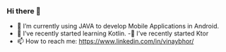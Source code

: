 ### Hi there 👋
  - 🔭 I’m currently using JAVA to develop Mobile Applications in Android.
  - 🌱 I’ve recently started learning Kotlin.
  -🌱 I’ve recently started Ktor
  - 📫 How to reach me: https://www.linkedin.com/in/vinaybhor/
<!--
**vinaybhor/vinaybhor** is a ✨ _special_ ✨ repository because its `README.md` (this file) appears on your GitHub profile.

Here are some ideas to get you started:

- 🔭 I’m currently using JAVA to develop Mobile Applications in Android.
- 🌱 I’ve recently started learning Kotlin.
- 👯 I’m looking to collaborate on ...
- 🤔 I’m looking for help with ...
- 💬 Ask me about ...
- 📫 How to reach me: ...
- 😄 Pronouns: ...
- ⚡ Fun fact: ...
-->
